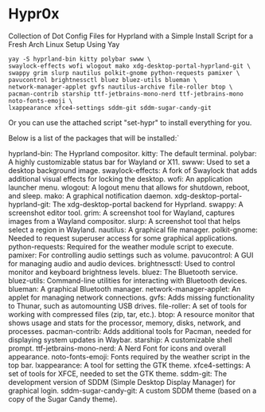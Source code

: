 # Hypr0x
Collection of Dot Config Files for Hyprland with a Simple Install Script for a Fresh Arch Linux Setup Using Yay
```
yay -S hyprland-bin kitty polybar swww \
swaylock-effects wofi wlogout mako xdg-desktop-portal-hyprland-git \
swappy grim slurp nautilus polkit-gnome python-requests pamixer \
pavucontrol brightnessctl bluez bluez-utils blueman \
network-manager-applet gvfs nautilus-archive file-roller btop \
pacman-contrib starship ttf-jetbrains-mono-nerd ttf-jetbrains-mono noto-fonts-emoji \
lxappearance xfce4-settings sddm-git sddm-sugar-candy-git
```

Or you can use the attached script "set-hypr" to install everything for you.

Below is a list of the packages that will be installed:`

hyprland-bin: The Hyprland compositor.
kitty: The default terminal.
polybar: A highly customizable status bar for Wayland or X11.
swww: Used to set a desktop background image.
swaylock-effects: A fork of Swaylock that adds additional visual effects for locking the desktop.
wofi: An application launcher menu.
wlogout: A logout menu that allows for shutdown, reboot, and sleep.
mako: A graphical notification daemon.
xdg-desktop-portal-hyprland-git: The xdg-desktop-portal backend for Hyprland.
swappy: A screenshot editor tool.
grim: A screenshot tool for Wayland, captures images from a Wayland compositor.
slurp: A screenshot tool that helps select a region in Wayland.
nautilus: A graphical file manager.
polkit-gnome: Needed to request superuser access for some graphical applications.
python-requests: Required for the weather module script to execute.
pamixer: For controlling audio settings such as volume.
pavucontrol: A GUI for managing audio and audio devices.
brightnessctl: Used to control monitor and keyboard brightness levels.
bluez: The Bluetooth service.
bluez-utils: Command-line utilities for interacting with Bluetooth devices.
blueman: A graphical Bluetooth manager.
network-manager-applet: An applet for managing network connections.
gvfs: Adds missing functionality to Thunar, such as automounting USB drives.
file-roller: A set of tools for working with compressed files (zip, tar, etc.).
btop: A resource monitor that shows usage and stats for the processor, memory, disks, network, and processes.
pacman-contrib: Adds additional tools for Pacman, needed for displaying system updates in Waybar.
starship: A customizable shell prompt.
ttf-jetbrains-mono-nerd: A Nerd Font for icons and overall appearance.
noto-fonts-emoji: Fonts required by the weather script in the top bar.
lxappearance: A tool for setting the GTK theme.
xfce4-settings: A set of tools for XFCE, needed to set the GTK theme.
sddm-git: The development version of SDDM (Simple Desktop Display Manager) for graphical login.
sddm-sugar-candy-git: A custom SDDM theme (based on a copy of the Sugar Candy theme).
